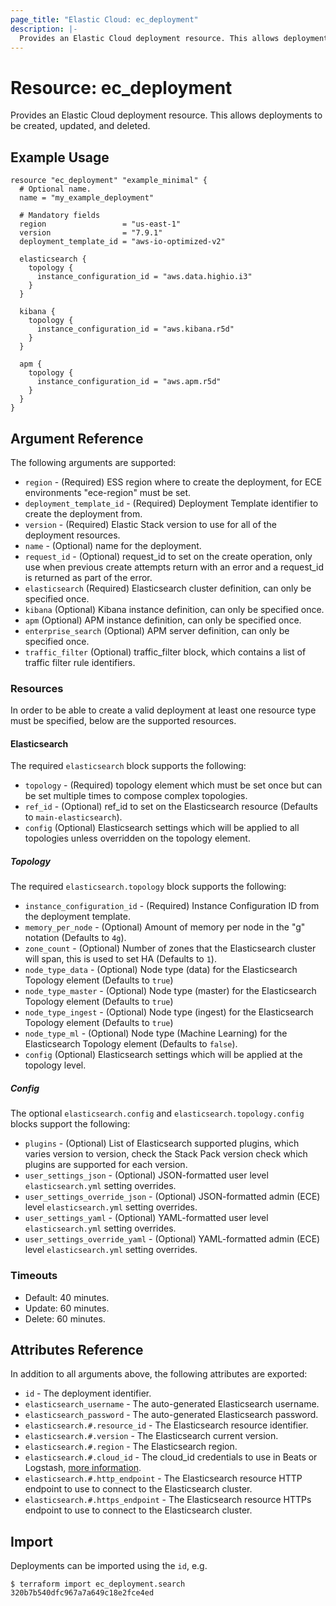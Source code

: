 ```yaml
---
page_title: "Elastic Cloud: ec_deployment"
description: |-
  Provides an Elastic Cloud deployment resource. This allows deployments to be created, updated, and deleted.
---
```


# Resource: ec_deployment

Provides an Elastic Cloud deployment resource. This allows deployments to be created, updated, and deleted.

## Example Usage

```hcl
resource "ec_deployment" "example_minimal" {
  # Optional name.
  name = "my_example_deployment"

  # Mandatory fields
  region                 = "us-east-1"
  version                = "7.9.1"
  deployment_template_id = "aws-io-optimized-v2"

  elasticsearch {
    topology {
      instance_configuration_id = "aws.data.highio.i3"
    }
  }

  kibana {
    topology {
      instance_configuration_id = "aws.kibana.r5d"
    }
  }

  apm {
    topology {
      instance_configuration_id = "aws.apm.r5d"
    }
  }
}
```

## Argument Reference

The following arguments are supported:

* `region` - (Required) ESS region where to create the deployment, for ECE environments "ece-region" must be set.
* `deployment_template_id` - (Required) Deployment Template identifier to create the deployment from.
* `version` - (Required) Elastic Stack version to use for all of the deployment resources.
* `name` - (Optional) name for the deployment.
* `request_id` - (Optional) request_id to set on the create operation, only use when previous create attempts return with an error and a request_id is returned as part of the error.
* `elasticsearch` (Required) Elasticsearch cluster definition, can only be specified once.
* `kibana` (Optional) Kibana instance definition, can only be specified once.
* `apm` (Optional) APM instance definition, can only be specified once.
* `enterprise_search` (Optional) APM server definition, can only be specified once.
* `traffic_filter` (Optional) traffic_filter block, which contains a list of traffic filter rule identifiers.

### Resources

In order to be able to create a valid deployment at least one resource type must be specified, below are the supported resources.

#### Elasticsearch

The required `elasticsearch` block supports the following:

* `topology` - (Required) topology element which must be set once but can be set multiple times to compose complex topologies.
* `ref_id` - (Optional) ref_id to set on the Elasticsearch resource (Defaults to `main-elasticsearch`).
* `config` (Optional) Elasticsearch settings which will be applied to all topologies unless overridden on the topology element. 

##### Topology

The required `elasticsearch.topology` block supports the following:

* `instance_configuration_id` - (Required) Instance Configuration ID from the deployment template.
* `memory_per_node` - (Optional) Amount of memory per node in the "<size in GB>g" notation (Defaults to `4g`).
* `zone_count` - (Optional) Number of zones that the Elasticsearch cluster will span, this is used to set HA (Defaults to `1`).
* `node_type_data` - (Optional) Node type (data) for the Elasticsearch Topology element (Defaults to `true`) 
* `node_type_master` - (Optional) Node type (master) for the Elasticsearch Topology element (Defaults to `true`)
* `node_type_ingest` - (Optional) Node type (ingest) for the Elasticsearch Topology element (Defaults to `true`)
* `node_type_ml` - (Optional) Node type (Machine Learning) for the Elasticsearch Topology element (Defaults to `false`).
* `config` (Optional) Elasticsearch settings which will be applied at the topology level. 

##### Config

The optional `elasticsearch.config` and `elasticsearch.topology.config` blocks support the following:

* `plugins` - (Optional) List of Elasticsearch supported plugins, which varies version to version, check the Stack Pack version check which plugins are supported for each version.
* `user_settings_json` - (Optional) JSON-formatted user level `elasticsearch.yml` setting overrides.
* `user_settings_override_json` - (Optional) JSON-formatted admin (ECE) level `elasticsearch.yml` setting overrides.
* `user_settings_yaml` - (Optional) YAML-formatted user level `elasticsearch.yml` setting overrides.
* `user_settings_override_yaml` - (Optional) YAML-formatted admin (ECE) level `elasticsearch.yml` setting overrides.

### Timeouts

* Default: 40 minutes.
* Update: 60 minutes.
* Delete: 60 minutes.

## Attributes Reference

In addition to all arguments above, the following attributes are exported:

* `id` - The deployment identifier.
* `elasticsearch_username` - The auto-generated Elasticsearch username.
* `elasticsearch_password` - The auto-generated Elasticsearch password.
* `elasticsearch.#.resource_id` - The Elasticsearch resource identifier.
* `elasticsearch.#.version` - The Elasticsearch current version.
* `elasticsearch.#.region` - The Elasticsearch region.
* `elasticsearch.#.cloud_id` - The cloud_id credentials to use in Beats or Logstash, [more information](https://www.elastic.co/guide/en/cloud/current/ec-cloud-id.html).
* `elasticsearch.#.http_endpoint` - The Elasticsearch resource HTTP endpoint to use to connect to the Elasticsearch cluster.
* `elasticsearch.#.https_endpoint` - The Elasticsearch resource HTTPs endpoint to use to connect to the Elasticsearch cluster.

## Import

Deployments can be imported using the `id`, e.g.

```
$ terraform import ec_deployment.search 320b7b540dfc967a7a649c18e2fce4ed
```

